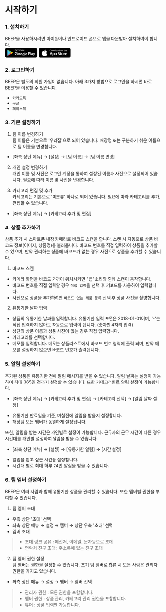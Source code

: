 # 시작하기 

### 1. 설치하기
BEEP을 사용하시려면 아이폰이나 안드로이드 폰으로 앱을 다운받아 설치하여야 합니다.<br/>
[![github pages](_images/googleplay.png)](http://play.google.com/store/apps/details?id=com.bgpworks.beep)
[![github pages](_images/appstore.png)](http://itunes.apple.com/app/1242739153)


### 2. 로그인하기
BEEP은 별도의 회원 가입이 없습니다. 아래 3가지 방법으로 로그인을 하시면 바로 BEEP을 이용할 수 있습니다.
- `카카오톡`
- `구글`
- `페이스북`


### 3. 기본 설정하기
1. 팀 이름 변경하기<br/>
 팀 이름은 기본으로 '우리집'으로 되어 있습니다. 매장명 또는 구분하기 쉬운 이름으로 팀 이름을 변경합니다.
- [좌측 상단 메뉴] → [설정] → [팀 이름] → [팀 이름 변경]
   
2. 개인 설정 변경하기<br/>
 개인 이름 및 사진은 로그인 계정을 통하여 설정된 이름과 사진으로 설정되어 있습니다. 필요에 따라 이름 및 사진을 변경합니다.
 
3. 카테고리 편집 및 추가<br/>
 카테고리는 기본으로 '미분류' 하나로 되어 있습니다. 필요에 따라 카테고리를 추가, 편집할 수 있습니다.
- [좌측 상단 메뉴] → [카테고리 추가 및 편집] 


### 4. 상품 추가하기
상품 추가 시 스마트폰 내장 카메라로 바코드 스캔을 합니다. 스캔 시 자동으로 상품 바코드 정보(이미지, 상품명)를 불러옵니다.
바코드 번호를 직접 입력하여 상품을 추가할 수 있으며, 만약 관리하는 상품에 바코드가 없는 경우 사진으로 상품을 추가할 수 있습니다.
1. 바코드 스캔 
* 카메라 화면을 바코드 가까이 위치시키면 "삡"소리와 함께 스캔이 동작합니다.
* 바코드 번호를 직접 입력할 경우 `직접 입력`을 선택 후 키보드를 사용하여 입력합니다.
* 사진으로 상품을 추가하려면 `바코드 없는 제품 등록` 선택 후 상품 사진을 촬영합니다.

2. 유통기한 날짜 입력 
* 상품의 유통기한 날짜를 입력합니다. 유통기한 입력 포맷은 2018-01-01이며, '-'는 직접 입력하지 않아도 자동으로 입력이 됩니다. (숫자만 4자리 입력)   
* 상단의 상품 이름과 상품 사진이 없는 경우 직접 입력합니다.
* 카테고리를 선택합니다.
* 메모를 입력합니다. 메모는 상품리스트에서 바코드 번호 영역에 출력 되며, 만약 메모를 설정하지 않으면 바코드 번호가 출력됩니다. 


### 5. 알림 설정하기
추가된 상품은 유통기한 전에 알림 메시지를 받을 수 있습니다. 알림 날짜는 설정이 가능하며 최대 365일 전까지 설정할 수 있습니다. 또한 카테고리별로 알림 설정이 가능합니다.
- [좌측 상단 메뉴] → [카테고리 추가 및 편집] → [카테고리 선택] → [알림 날짜 설정]
 * 유통기한 만료일을 기준, 며칠전에 알림을 받을지 설정합니다.
 * 해당팀 모든 멤버가 동일하게 설정됩니다.

또한, 알림을 받는 시간은 개인별로 설정이 가능합니다. 근무자의 근무 시간이 다른 경우 시간대를 개인별 설정하여 알림을 받을 수 있습니다.
- [좌측 상단 메뉴] → [설정] → [유통기한 알림] → [시간 설정]
 * 알림을 받고 싶은 시간을 설정합니다.
 * 시간대 별로 최대 하루 24번 알림을 받을 수 있습니다.
 

### 6. 팀 멤버 설정하기
BEEP은 여러 사람과 함께 유통기한 상품을 관리할 수 있습니다. 또한 멤버별 권한을 부여할 수 있습니다.
1. 팀 멤버 초대<br/>
- 우측 상단 '초대' 선택
- 좌측 상단 메뉴 → 설정 → 멤버 → 상단 우측 '초대' 선택
- 멤버 초대
> * 초대 링크 공유 : 메신저, 이메일, 문자등으로 초대
> * 연락처 친구 초대 : 주소록에 있는 친구 초대
2. 팀 멤버 권한 설정<br/>
팀 멤버는 권한을 설정할 수 있습니다. 초기 팀 멤버로 합류 시 모든 사람은 관리자 권한을 가지고 있습니다.
- 좌측 상단 메뉴 → 설정 → 멤버 → 멤버 선택
> * 관리자 권한 : 모든 권한을 포함합니다.
> * 멤버 권한 : 상품 관리, 카테고리 관리 권한을 포함합니다.
> * 뷰어 : 상품 입력만 가능합니다.

